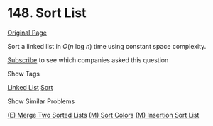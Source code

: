# 148. Sort List

[Original Page](https://leetcode.com/problems/sort-list/)

Sort a linked list in _O_(_n_ log _n_) time using constant space complexity.

<div>

[Subscribe](/subscribe/) to see which companies asked this question

</div>

<div>

<div id="tags" class="btn btn-xs btn-warning">Show Tags</div>

<span class="hidebutton">[Linked List](/tag/linked-list/) [Sort](/tag/sort/)</span></div>

<div>

<div id="similar" class="btn btn-xs btn-warning">Show Similar Problems</div>

<span class="hidebutton">[(E) Merge Two Sorted Lists](/problems/merge-two-sorted-lists/) [(M) Sort Colors](/problems/sort-colors/) [(M) Insertion Sort List](/problems/insertion-sort-list/)</span></div>